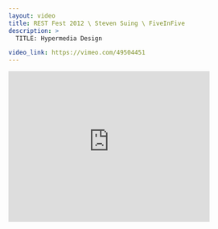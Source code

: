```yaml
---
layout: video
title: REST Fest 2012 \ Steven Suing \ FiveInFive
description: >
  TITLE: Hypermedia Design

video_link: https://vimeo.com/49504451
---
```

<iframe src="https://player.vimeo.com/video/49504451?title=0&byline=0&portrait=0&badge=0&autopause=0&player_id=0" width="400" height="300" frameborder="0" title="REST Fest 2012 \ Steven Suing \ FiveInFive" webkitallowfullscreen mozallowfullscreen allowfullscreen></iframe>